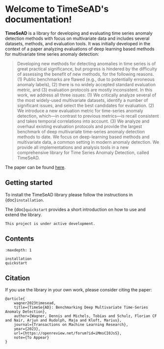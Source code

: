 # Welcome to TimeSeAD's documentation!

**TimeSeAD** is a library for developing and evaluating time series anomaly detection methods with focus on multivariate 
data and includes several datasets, methods, and evaluation tools. It was initially developed in the context of a 
paper analyzing evaluations of deep learning based methods for multivariate time series anomaly detection:

> Developing new methods for detecting anomalies in time series is of great practical significance, but progress is 
> hindered by the difficulty of assessing the benefit of new methods, for the following reasons. (1) Public benchmarks 
> are flawed (e.g., due to potentially erroneous anomaly labels), (2) there is no widely accepted standard evaluation 
> metric, and (3) evaluation protocols are mostly inconsistent. In this work, we address all three issues: (1) We 
> critically analyze several of the most widely-used multivariate datasets, identify a number of significant issues, and 
> select the best candidates for evaluation. (2) We introduce a new evaluation metric for time-series anomaly detection, 
> which—in contrast to previous metrics—is recall consistent and takes temporal correlations into account. (3) We analyze 
> and overhaul existing evaluation protocols and provide the largest benchmark of deep multivariate time-series anomaly 
> detection methods to date. We focus on deep-learning based methods and multivariate data, a common setting in modern 
> anomaly detection. We provide all implementations and analysis tools in a new comprehensive library for Time Series 
> Anomaly Detection, called TimeSeAD.

The paper can be found [here](https://openreview.net/forum?id=iMmsCI0JsS).

## Getting started
To install the TimeSeAD library please follow the instructions in {doc}`installation`.

The {doc}`quickstart` provides a short introduction on how to use and extend the library.

```{note}
This project is under active development.
```

## Contents
```{toctree}
:maxdepth: 1

installation
quickstart
```

## Citation
If you use the library in your own work, please consider citing the paper:
```
@article{
    wagner2023timesead,
    title={TimeSe{AD}: Benchmarking Deep Multivariate Time-Series Anomaly Detection},
    author={Wagner, Dennis and Michels, Tobias and Schulz, Florian CF and Nair, Arjun and Rudolph, Maja and Kloft, Marius},
    journal={Transactions on Machine Learning Research},
    year={2023},
    url={https://openreview.net/forum?id=iMmsCI0JsS},
    note={To Appear}
}
```

